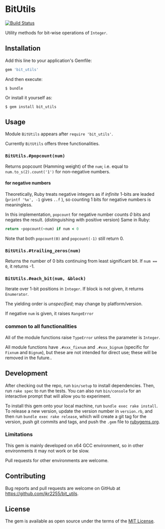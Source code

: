 # BitUtils

[![Build Status](https://travis-ci.org/jkr2255/bit_utils.svg?branch=master)](https://travis-ci.org/jkr2255/bit_utils)

Utility methods for bit-wise operations of `Integer`.

## Installation

Add this line to your application's Gemfile:

```ruby
gem 'bit_utils'
```

And then execute:

    $ bundle

Or install it yourself as:

    $ gem install bit_utils

## Usage

Module `BitUtils` appears after `require 'bit_utils'`.

Currently `BitUtils` offers three functionalities.

### `BitUtils.#popcount(num)`
Returns popcount (Hamming weight) of the `num`; i.e. equal to `num.to_s(2).count('1')` for non-negative numbers.

#### for negative numbers
Theoretically, Ruby treats negative integers as if *infinite* 1-bits are leaded (`printf '%x', -1` gives `..f` ),
so counting 1 bits for negative numbers is meaningless.

In this implementation, `popcount` for negative number counts *0* bits and negates the result. (distinguishing with positive version) Same in Ruby:
```rb
return -popcount(~num) if num < 0
```

Note that both `popcount(0)` and `popcount(-1)` still return 0.

### `BitUtils.#trailing_zeros(num)`
Returns the number of 0 bits continuing from least significant bit. If `num == 0`, it returns -1.

### `BitUtils.#each_bit(num, &block)`
Iterate over 1-bit positions in `Integer`. If block is not given, it returns `Enumerator`.

The yielding order is *unspecified*; may change by platform/version.

If negative `num` is given, it raises `RangeError`

### common to all functionalities
All of the module functions raise `TypeError` unless the parameter is `Integer`.

All module functions have `.#xxx_fixnum` and `.#xxx_bignum` (specific for `Fixnum` and `Bignum`), but these are not intended for direct use;
these will be removed in the future..


## Development

After checking out the repo, run `bin/setup` to install dependencies. Then, run `rake spec` to run the tests. You can also run `bin/console` for an interactive prompt that will allow you to experiment.

To install this gem onto your local machine, run `bundle exec rake install`. To release a new version, update the version number in `version.rb`, and then run `bundle exec rake release`, which will create a git tag for the version, push git commits and tags, and push the `.gem` file to [rubygems.org](https://rubygems.org).

### Limitations
This gem is mainly developed on x64 GCC environment, so in other environments it may not work or be slow.

Pull requests for other environments are welcome.

## Contributing

Bug reports and pull requests are welcome on GitHub at https://github.com/jkr2255/bit_utils.


## License

The gem is available as open source under the terms of the [MIT License](http://opensource.org/licenses/MIT).

